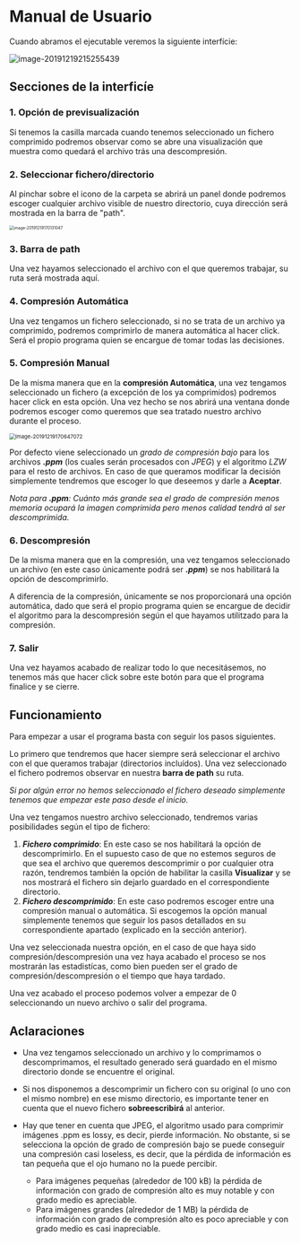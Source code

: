 <p align="center">

# Manual de Usuario

Cuando abramos el ejecutable veremos la siguiente interfície:

<img src="/home/miguel/.config/Typora/typora-user-images/image-20191219215255439.png" alt="image-20191219215255439"  />



## Secciones de la interficíe

### 1.  Opción de previsualización

Si tenemos la casilla marcada cuando tenemos seleccionado un fichero comprimido podremos observar como se abre una visualización que muestra como quedará el archivo trás una descompresión.

### 2.  Seleccionar fichero/directorio

Al pinchar sobre el icono de la carpeta se abrirá un panel donde podremos escoger cualquier archivo visible de nuestro directorio, cuya dirección será mostrada en la barra de "path".

<img src="/home/miguel/.config/Typora/typora-user-images/image-20191219170131047.png" alt="image-20191219170131047" style="zoom: 50%;" />

### 3. Barra de path

Una vez hayamos seleccionado el archivo con el que queremos trabajar, su ruta será mostrada aquí.

### 4. Compresión Automática

Una vez tengamos un fichero seleccionado, si no se trata de un archivo ya comprimido, podremos comprimirlo de manera automática al hacer click. Será el propio programa quien se encargue de tomar todas las decisiones.

### 5. Compresión Manual

De la misma manera que en la **compresión Automática**, una vez tengamos seleccionado un fichero (a excepción de los ya comprimidos) podremos hacer click en esta opción. Una vez hecho se nos abrirá una ventana donde podremos escoger como queremos que sea tratado nuestro archivo durante el proceso.

<img src="/home/miguel/.config/Typora/typora-user-images/image-20191219170647072.png" alt="image-20191219170647072" style="zoom:67%;" />

Por defecto viene seleccionado un *grado de compresión bajo* para los archivos ***.ppm*** (los cuales serán procesados con *JPEG*) y el algoritmo *LZW* para el resto de archivos. En caso de que queramos modificar la decisión simplemente tendremos que escoger lo que deseemos y darle a **Aceptar**. 

*Nota para **.ppm**: Cuánto más grande sea el grado de compresión menos memoria ocupará la imagen comprimida pero menos calidad tendrá al ser descomprimida.*

### 6. Descompresión

De la misma manera que en la compresión, una vez tengamos seleccionado un archivo (en este caso únicamente podrá ser ***.ppm***) se nos habilitará la opción de descomprimirlo.

A diferencia de la compresión, únicamente se nos proporcionará una opción automática, dado que será el propio programa quien se encargue de decidir el algoritmo para la descompresión según el que hayamos utilitzado para la compresión.

### 7. Salir

Una vez hayamos acabado de realizar todo lo que necesitásemos, no tenemos más que hacer click sobre este botón para que el programa finalice y se cierre.

<div style="page-break-after: always;"> </div>

## Funcionamiento

Para empezar a usar el programa basta con seguir los pasos siguientes.

Lo primero que tendremos que hacer siempre será seleccionar el archivo con el que queramos trabajar (directorios incluídos). Una vez seleccionado el fichero podremos observar en nuestra **barra de path** su ruta. 

*Si por algún error no hemos seleccionado el fichero deseado simplemente tenemos que empezar este paso desde el inicio.*

Una vez tengamos nuestro archivo seleccionado, tendremos varias posibilidades según el tipo de fichero:

1. ***Fichero comprimido***: En este caso se nos habilitará la opción de descomprimirlo. En el supuesto caso de que no estemos seguros de que sea el archivo que queremos descomprimir o por cualquier otra razón, tendremos también la opción de habilitar la casilla **Visualizar** y se nos mostrará el fichero sin dejarlo guardado en el correspondiente directorio.
2. ***Fichero descomprimido***: En este caso podremos escoger entre una compresión manual o automática. Si escogemos la opción manual simplemente tenemos que seguir los pasos detallados en su correspondiente apartado (explicado en la sección anterior).

Una vez seleccionada nuestra opción, en el caso de que haya sido compresión/descompresión una vez haya acabado el proceso se nos mostrarán las estadistícas, como bien pueden ser el grado de compresión/descompresión o el tiempo que haya tardado.

Una vez acabado el proceso podemos volver a empezar de 0 seleccionando un nuevo archivo o salir del programa.



## Aclaraciones

* Una vez tengamos seleccionado un archivo y lo comprimamos o descomprimamos, el resultado generado será guardado en el mismo directorio donde se encuentre el original.

* Si nos disponemos a descomprimir un fichero con su original (o uno con el mismo nombre) en ese mismo directorio, es importante tener en cuenta que el nuevo fichero **sobreescribirá** al anterior.

* Hay que tener en cuenta que JPEG, el algoritmo usado para comprimir imágenes .ppm es lossy, es decir, pierde información. No obstante, si se selecciona la opción de grado de compresión bajo se puede conseguir una compresión casi loseless, es decir, que la pérdida de información es tan pequeña que el ojo humano no la puede percibir.

  - Para imágenes pequeñas (alrededor de 100 kB) la pérdida de información con grado de compresión alto es muy notable y con grado medio es apreciable.
  - Para imágenes grandes (alrededor de 1 MB) la pérdida de información con grado de compresión alto es poco apreciable y con grado medio es casi inapreciable.

  





